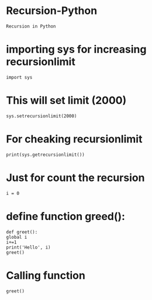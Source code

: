 # Recursion-Python
    Recursion in Python

# importing sys for increasing recursionlimit
    import sys
# This will set limit (2000)
    sys.setrecursionlimit(2000)
# For cheaking recursionlimit
    print(sys.getrecursionlimit())  
# Just for count the recursion 
    i = 0
# define function greed(): 
    def greet():
    global i
    i+=1
    print('Hello', i)
    greet()
# Calling function    
    greet()
